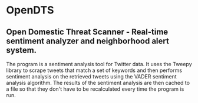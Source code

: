 # OpenDTS
## Open Domestic Threat Scanner - Real-time sentiment analyzer and neighborhood alert system.

The program is a sentiment analysis tool for Twitter data. It uses the Tweepy library to scrape tweets that match a set of keywords and then performs sentiment analysis on the retrieved tweets using the VADER sentiment analysis algorithm. The results of the sentiment analysis are then cached to a file so that they don't have to be recalculated every time the program is run.
